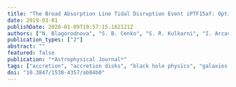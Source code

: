 ```yaml
---
title: "The Broad Absorption Line Tidal Disruption Event iPTF15af: Optical and Ultraviolet Evolution"
date: 2019-03-01
publishDate: 2020-01-09T19:57:15.182121Z
authors: ["N. Blagorodnova", "S. B. Cenko", "S. R. Kulkarni", "I. Arcavi", "J. S. Bloom", "G. Duggan", "A. V. Filippenko", "C. Fremling", "A. Horesh", "G. Hosseinzadeh", "E. Karamehmetoglu", "A. Levan", "F. J. Masci", "P. E. Nugent", "D. R. Pasham", "S. Veilleux", "R. Walters", "L. Yan", "W. Zheng"]
publication_types: ["2"]
abstract: ""
featured: false
publication: "*Astrophysical Journal*"
tags: ["accretion", "accretion disks", "black hole physics", "galaxies: nuclei", "stars: individual: iPTF15af", "Astrophysics - High Energy Astrophysical Phenomena"]
doi: "10.3847/1538-4357/ab04b0"
---
```


